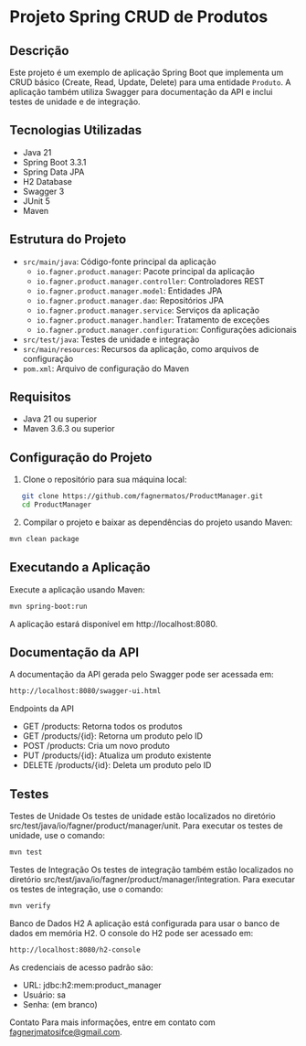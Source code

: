 # Projeto Spring CRUD de Produtos

## Descrição
Este projeto é um exemplo de aplicação Spring Boot que implementa um CRUD básico (Create, Read, Update, Delete) para uma entidade `Produto`. A aplicação também utiliza Swagger para documentação da API e inclui testes de unidade e de integração.

## Tecnologias Utilizadas
- Java 21
- Spring Boot 3.3.1
- Spring Data JPA
- H2 Database
- Swagger 3
- JUnit 5
- Maven

## Estrutura do Projeto
- `src/main/java`: Código-fonte principal da aplicação
    - `io.fagner.product.manager`: Pacote principal da aplicação
    - `io.fagner.product.manager.controller`: Controladores REST
    - `io.fagner.product.manager.model`: Entidades JPA
    - `io.fagner.product.manager.dao`: Repositórios JPA
    - `io.fagner.product.manager.service`: Serviços da aplicação
    - `io.fagner.product.manager.handler`: Tratamento de exceções
    - `io.fagner.product.manager.configuration`: Configurações adicionais
- `src/test/java`: Testes de unidade e integração
- `src/main/resources`: Recursos da aplicação, como arquivos de configuração
- `pom.xml`: Arquivo de configuração do Maven

## Requisitos
- Java 21 ou superior
- Maven 3.6.3 ou superior

## Configuração do Projeto
1. Clone o repositório para sua máquina local:
```bash
   git clone https://github.com/fagnermatos/ProductManager.git
   cd ProductManager
```

2. Compilar o projeto e baixar as dependências do projeto usando Maven:

```bash
mvn clean package
```
## Executando a Aplicação

Execute a aplicação usando Maven:

```bash
mvn spring-boot:run
```

A aplicação estará disponível em http://localhost:8080.

## Documentação da API
A documentação da API gerada pelo Swagger pode ser acessada em:

```bash
http://localhost:8080/swagger-ui.html
```
Endpoints da API
* GET /products: Retorna todos os produtos
* GET /products/{id}: Retorna um produto pelo ID
* POST /products: Cria um novo produto
* PUT /products/{id}: Atualiza um produto existente
* DELETE /products/{id}: Deleta um produto pelo ID

## Testes

Testes de Unidade
Os testes de unidade estão localizados no diretório src/test/java/io/fagner/product/manager/unit. 
Para executar os testes de unidade, use o comando:

```bash
mvn test
```

Testes de Integração
Os testes de integração também estão localizados no diretório src/test/java/io/fagner/product/manager/integration.
Para executar os testes de integração, use o comando:

```bash
mvn verify
```

Banco de Dados H2
A aplicação está configurada para usar o banco de dados em memória H2. 
O console do H2 pode ser acessado em:

```bash
http://localhost:8080/h2-console
```
As credenciais de acesso padrão são:

* URL: jdbc:h2:mem:product_manager
* Usuário: sa
* Senha: (em branco)

Contato
Para mais informações, entre em contato com fagnerjmatosifce@gmail.com.
